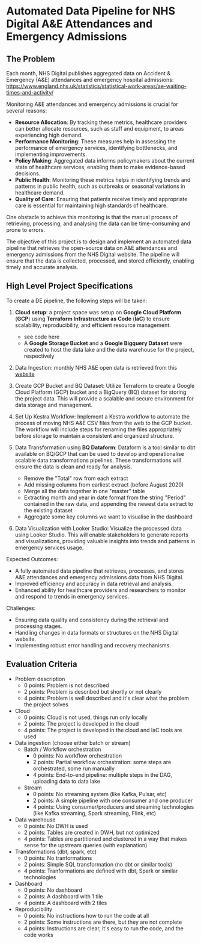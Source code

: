 # Automated Data Pipeline for NHS Digital A&E Attendances and Emergency Admissions


## The Problem
Each month, NHS Digital publishes aggregated data on Accident & Emergency (A&E) attendances and emergency hospital admissions:  https://www.england.nhs.uk/statistics/statistical-work-areas/ae-waiting-times-and-activity/

Monitoring A&E attendances and emergency admissions is crucial for several reasons:
- **Resource Allocation**: By tracking these metrics, healthcare providers can better allocate resources, such as staff and equipment, to areas experiencing high demand.
- **Performance Monitoring**: These measures help in assessing the performance of emergency services, identifying bottlenecks, and implementing improvements.
- **Policy Making**: Aggregated data informs policymakers about the current state of healthcare services, enabling them to make evidence-based decisions.
- **Public Health**: Monitoring these metrics helps in identifying trends and patterns in public health, such as outbreaks or seasonal variations in healthcare demand.
- **Quality of Care**: Ensuring that patients receive timely and appropriate care is essential for maintaining high standards of healthcare.

One obstacle to achieve this monitoring is that the manual process of retrieving, processing, and analysing the data can be time-consuming and prone to errors.

The objective of this project is to design and implement an automated data pipeline that retrieves the open-source data on A&E attendances and emergency admissions from the NHS Digital website. The pipeline will ensure that the data is collected, processed, and stored efficiently, enabling timely and accurate analysis.

## High Level Project Specifications

To create a DE pipeline, the following steps will be taken:
1. **Cloud setup**: a project space was setup on **Google Cloud Platform** (**GCP**) using **Terraform Infrastructure as Code** (**IaC**) to ensure scalability, reproducibility, and efficient resource management.
    - see code here
    - A **Google Storage Bucket** and a **Google Bigquery Dataset** were created to host the data lake and the data warehouse for the project, respectively
2. Data Ingestion: monthly NHS A&E open data is retrieved from this [website](https://www.england.nhs.uk/statistics/statistical-work-areas/ae-waiting-times-and-activity/)

1. Create GCP Bucket and BQ Dataset: Utilize Terraform to create a Google Cloud Platform (GCP) bucket and a BigQuery (BQ) dataset for storing the project data. This will provide a scalable and secure environment for data storage and management.  
2. Set Up Kestra Workflow: Implement a Kestra workflow to automate the process of moving NHS A&E CSV files from the web to the GCP bucket. The workflow will include steps for renaming the files appropriately before storage to maintain a consistent and organized structure.  
3. Data Transformation using **BQ Dataform**: Dataform is a tool similar to dbt available on BQ/GCP that can be used to develop and operationalise scalable data transformations pipelines. These transformations will ensure the data is clean and ready for analysis.  
    - Remove the "Total" row from each extract
    - Add missing columns from earliest extract (before August 2020)
    - Merge all the data together in one "master" table
    - Extracting month and year in date format from the string "Period" contained in the raw data, and appending the newest data extract to the existing dataset
    - Aggregate some key columns we want to visualise in the dashboard

4. Data Visualization with Looker Studio: Visualize the processed data using Looker Studio. This will enable stakeholders to generate reports and visualizations, providing valuable insights into trends and patterns in emergency services usage.  


Expected Outcomes:
- A fully automated data pipeline that retrieves, processes, and stores A&E attendances and emergency admissions data from NHS Digital.
- Improved efficiency and accuracy in data retrieval and analysis.
- Enhanced ability for healthcare providers and researchers to monitor and respond to trends in emergency services.

Challenges:
- Ensuring data quality and consistency during the retrieval and processing stages.
- Handling changes in data formats or structures on the NHS Digital website.
- Implementing robust error handling and recovery mechanisms.

## Evaluation Criteria

* Problem description
    * 0 points: Problem is not described
    * 2 points: Problem is described but shortly or not clearly 
    * 4 points: Problem is well described and it's clear what the problem the project solves
* Cloud
    * 0 points: Cloud is not used, things run only locally
    * 2 points: The project is developed in the cloud
    * 4 points: The project is developed in the cloud and IaC tools are used
* Data ingestion (choose either batch or stream)
    * Batch / Workflow orchestration
        * 0 points: No workflow orchestration
        * 2 points: Partial workflow orchestration: some steps are orchestrated, some run manually
        * 4 points: End-to-end pipeline: multiple steps in the DAG, uploading data to data lake
    * Stream
        * 0 points: No streaming system (like Kafka, Pulsar, etc)
        * 2 points: A simple pipeline with one consumer and one producer
        * 4 points: Using consumer/producers and streaming technologies (like Kafka streaming, Spark streaming, Flink, etc)
* Data warehouse
    * 0 points: No DWH is used
    * 2 points: Tables are created in DWH, but not optimized
    * 4 points: Tables are partitioned and clustered in a way that makes sense for the upstream queries (with explanation)
* Transformations (dbt, spark, etc)
    * 0 points: No tranformations
    * 2 points: Simple SQL transformation (no dbt or similar tools)
    * 4 points: Tranformations are defined with dbt, Spark or similar technologies
* Dashboard
    * 0 points: No dashboard
    * 2 points: A dashboard with 1 tile
    * 4 points: A dashboard with 2 tiles
* Reproducibility
    * 0 points: No instructions how to run the code at all
    * 2 points: Some instructions are there, but they are not complete
    * 4 points: Instructions are clear, it's easy to run the code, and the code works
